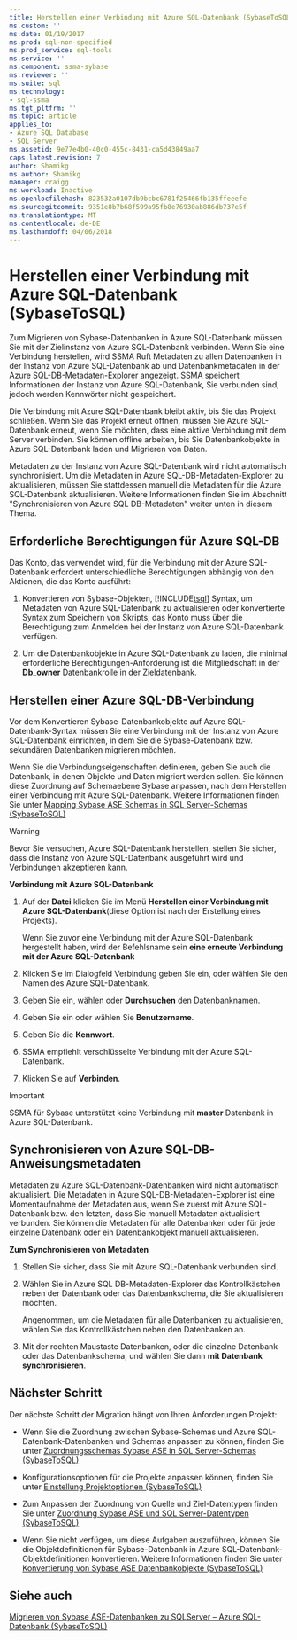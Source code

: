```yaml
---
title: Herstellen einer Verbindung mit Azure SQL-Datenbank (SybaseToSQL) | Microsoft Docs
ms.custom: ''
ms.date: 01/19/2017
ms.prod: sql-non-specified
ms.prod_service: sql-tools
ms.service: ''
ms.component: ssma-sybase
ms.reviewer: ''
ms.suite: sql
ms.technology:
- sql-ssma
ms.tgt_pltfrm: ''
ms.topic: article
applies_to:
- Azure SQL Database
- SQL Server
ms.assetid: 9e77e4b0-40c0-455c-8431-ca5d43849aa7
caps.latest.revision: 7
author: Shamikg
ms.author: Shamikg
manager: craigg
ms.workload: Inactive
ms.openlocfilehash: 823532a0107db9bcbc6781f25466fb135ffeeefe
ms.sourcegitcommit: 9351e8b7b68f599a95fb8e76930ab886db737e5f
ms.translationtype: MT
ms.contentlocale: de-DE
ms.lasthandoff: 04/06/2018
---
```

# <a name="connecting-to-azure-sql-db-sybasetosql"></a>Herstellen einer Verbindung mit Azure SQL-Datenbank (SybaseToSQL)
Zum Migrieren von Sybase-Datenbanken in Azure SQL-Datenbank müssen Sie mit der Zielinstanz von Azure SQL-Datenbank verbinden. Wenn Sie eine Verbindung herstellen, wird SSMA Ruft Metadaten zu allen Datenbanken in der Instanz von Azure SQL-Datenbank ab und Datenbankmetadaten in der Azure SQL-DB-Metadaten-Explorer angezeigt. SSMA speichert Informationen der Instanz von Azure SQL-Datenbank, Sie verbunden sind, jedoch werden Kennwörter nicht gespeichert.  
  
Die Verbindung mit Azure SQL-Datenbank bleibt aktiv, bis Sie das Projekt schließen. Wenn Sie das Projekt erneut öffnen, müssen Sie Azure SQL-Datenbank erneut, wenn Sie möchten, dass eine aktive Verbindung mit dem Server verbinden. Sie können offline arbeiten, bis Sie Datenbankobjekte in Azure SQL-Datenbank laden und Migrieren von Daten.  
  
Metadaten zu der Instanz von Azure SQL-Datenbank wird nicht automatisch synchronisiert. Um die Metadaten in Azure SQL-DB-Metadaten-Explorer zu aktualisieren, müssen Sie stattdessen manuell die Metadaten für die Azure SQL-Datenbank aktualisieren. Weitere Informationen finden Sie im Abschnitt "Synchronisieren von Azure SQL DB-Metadaten" weiter unten in diesem Thema.  
  
## <a name="required-azure-sql-db-permissions"></a>Erforderliche Berechtigungen für Azure SQL-DB  
Das Konto, das verwendet wird, für die Verbindung mit der Azure SQL-Datenbank erfordert unterschiedliche Berechtigungen abhängig von den Aktionen, die das Konto ausführt:  
  
1.  Konvertieren von Sybase-Objekten, [!INCLUDE[tsql](../../includes/tsql_md.md)] Syntax, um Metadaten von Azure SQL-Datenbank zu aktualisieren oder konvertierte Syntax zum Speichern von Skripts, das Konto muss über die Berechtigung zum Anmelden bei der Instanz von Azure SQL-Datenbank verfügen.  
  
2.  Um die Datenbankobjekte in Azure SQL-Datenbank zu laden, die minimal erforderliche Berechtigungen-Anforderung ist die Mitgliedschaft in der **Db_owner** Datenbankrolle in der Zieldatenbank.  
  
## <a name="establishing-a-azure-sql-db-connection"></a>Herstellen einer Azure SQL-DB-Verbindung  
Vor dem Konvertieren Sybase-Datenbankobjekte auf Azure SQL-Datenbank-Syntax müssen Sie eine Verbindung mit der Instanz von Azure SQL-Datenbank einrichten, in dem Sie die Sybase-Datenbank bzw. sekundären Datenbanken migrieren möchten.  
  
Wenn Sie die Verbindungseigenschaften definieren, geben Sie auch die Datenbank, in denen Objekte und Daten migriert werden sollen. Sie können diese Zuordnung auf Schemaebene Sybase anpassen, nach dem Herstellen einer Verbindung mit Azure SQL-Datenbank. Weitere Informationen finden Sie unter [Mapping Sybase ASE Schemas in SQL Server-Schemas &#40;SybaseToSQL&#41;](../../ssma/sybase/mapping-sybase-ase-schemas-to-sql-server-schemas-sybasetosql.md)  
  
> [!WARNING]  
> Bevor Sie versuchen, Azure SQL-Datenbank herstellen, stellen Sie sicher, dass die Instanz von Azure SQL-Datenbank ausgeführt wird und Verbindungen akzeptieren kann.  
  
**Verbindung mit Azure SQL-Datenbank**  
  
1.  Auf der **Datei** klicken Sie im Menü **Herstellen einer Verbindung mit Azure SQL-Datenbank**(diese Option ist nach der Erstellung eines Projekts).  
  
    Wenn Sie zuvor eine Verbindung mit der Azure SQL-Datenbank hergestellt haben, wird der Befehlsname sein **eine erneute Verbindung mit der Azure SQL-Datenbank**  
  
2.  Klicken Sie im Dialogfeld Verbindung geben Sie ein, oder wählen Sie den Namen des Azure SQL-Datenbank.  
  
3.  Geben Sie ein, wählen oder **Durchsuchen** den Datenbanknamen.  
  
4.  Geben Sie ein oder wählen Sie **Benutzername**.  
  
5.  Geben Sie die **Kennwort**.  
  
6.  SSMA empfiehlt verschlüsselte Verbindung mit der Azure SQL-Datenbank.  
  
7.  Klicken Sie auf **Verbinden**.  
  
> [!IMPORTANT]  
> SSMA für Sybase unterstützt keine Verbindung mit **master** Datenbank in Azure SQL-Datenbank.  
  
## <a name="synchronizing-azure-sql-db-metadata"></a>Synchronisieren von Azure SQL-DB-Anweisungsmetadaten  
Metadaten zu Azure SQL-Datenbank-Datenbanken wird nicht automatisch aktualisiert. Die Metadaten in Azure SQL-DB-Metadaten-Explorer ist eine Momentaufnahme der Metadaten aus, wenn Sie zuerst mit Azure SQL-Datenbank bzw. den letzten, dass Sie manuell Metadaten aktualisiert verbunden. Sie können die Metadaten für alle Datenbanken oder für jede einzelne Datenbank oder ein Datenbankobjekt manuell aktualisieren.  
  
**Zum Synchronisieren von Metadaten**  
  
1.  Stellen Sie sicher, dass Sie mit Azure SQL-Datenbank verbunden sind.  
  
2.  Wählen Sie in Azure SQL DB-Metadaten-Explorer das Kontrollkästchen neben der Datenbank oder das Datenbankschema, die Sie aktualisieren möchten.  
  
    Angenommen, um die Metadaten für alle Datenbanken zu aktualisieren, wählen Sie das Kontrollkästchen neben den Datenbanken an.  
  
3.  Mit der rechten Maustaste Datenbanken, oder die einzelne Datenbank oder das Datenbankschema, und wählen Sie dann **mit Datenbank synchronisieren**.  
  
## <a name="next-step"></a>Nächster Schritt  
Der nächste Schritt der Migration hängt von Ihren Anforderungen Projekt:  
  
-   Wenn Sie die Zuordnung zwischen Sybase-Schemas und Azure SQL-Datenbank-Datenbanken und Schemas anpassen zu können, finden Sie unter [Zuordnungsschemas Sybase ASE in SQL Server-Schemas &#40;SybaseToSQL&#41;](../../ssma/sybase/mapping-sybase-ase-schemas-to-sql-server-schemas-sybasetosql.md)  
  
-   Konfigurationsoptionen für die Projekte anpassen können, finden Sie unter [Einstellung Projektoptionen &#40;SybaseToSQL&#41;](../../ssma/sybase/setting-project-options-sybasetosql.md)  
  
-   Zum Anpassen der Zuordnung von Quelle und Ziel-Datentypen finden Sie unter [Zuordnung Sybase ASE und SQL Server-Datentypen &#40;SybaseToSQL&#41;](../../ssma/sybase/mapping-sybase-ase-and-sql-server-data-types-sybasetosql.md)  
  
-   Wenn Sie nicht verfügen, um diese Aufgaben auszuführen, können Sie die Objektdefinitionen für Sybase-Datenbank in Azure SQL-Datenbank-Objektdefinitionen konvertieren. Weitere Informationen finden Sie unter [Konvertierung von Sybase ASE Datenbankobjekte &#40;SybaseToSQL&#41;](../../ssma/sybase/converting-sybase-ase-database-objects-sybasetosql.md)  
  
## <a name="see-also"></a>Siehe auch  
[Migrieren von Sybase ASE-Datenbanken zu SQLServer – Azure SQL-Datenbank &#40;SybaseToSQL&#41;](../../ssma/sybase/migrating-sybase-ase-databases-to-sql-server-azure-sql-db-sybasetosql.md)  
  
